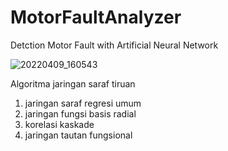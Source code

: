 # MotorFaultAnalyzer
Detction Motor Fault with Artificial Neural Network

![20220409_160543](https://user-images.githubusercontent.com/49284230/162597464-3f57b509-c5fb-4c0d-9943-1f5ccf24fe1c.jpg)


Algoritma jaringan saraf tiruan

1. jaringan saraf regresi umum
2. jaringan fungsi basis radial
3. korelasi kaskade
4. jaringan tautan fungsional